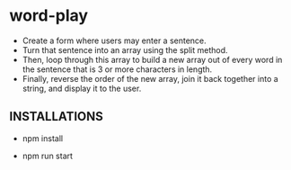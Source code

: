 # word-play

- Create a form where users may enter a sentence.
- Turn that sentence into an array using the split method.
- Then, loop through this array to build a new array out of every word in the sentence that is 3 or more characters in length.
- Finally, reverse the order of the new array, join it back together into a string, and display it to the user.

## INSTALLATIONS

- npm install

- npm run start
